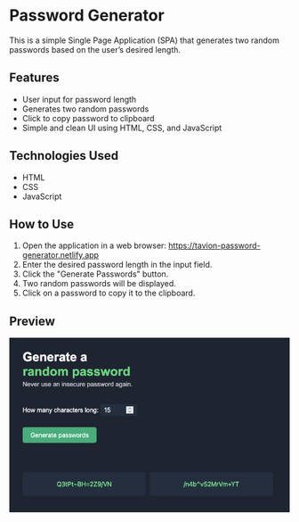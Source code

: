 # Password Generator

This is a simple Single Page Application (SPA) that generates two random passwords based on the user’s desired length.

## Features

- User input for password length
- Generates two random passwords
- Click to copy password to clipboard
- Simple and clean UI using HTML, CSS, and JavaScript

## Technologies Used

- HTML
- CSS
- JavaScript

## How to Use

1. Open the application in a web browser: https://tavion-password-generator.netlify.app
2. Enter the desired password length in the input field.
3. Click the "Generate Passwords" button.
4. Two random passwords will be displayed.
5. Click on a password to copy it to the clipboard.

## Preview

![Password Generator Preview](pass-gen.png)
